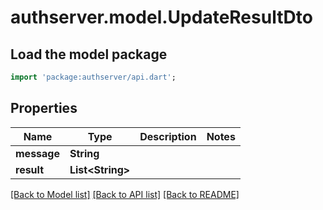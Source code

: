 # authserver.model.UpdateResultDto

## Load the model package
```dart
import 'package:authserver/api.dart';
```

## Properties
Name | Type | Description | Notes
------------ | ------------- | ------------- | -------------
**message** | **String** |  | 
**result** | **List&lt;String&gt;** |  | 

[[Back to Model list]](../README.md#documentation-for-models) [[Back to API list]](../README.md#documentation-for-api-endpoints) [[Back to README]](../README.md)


